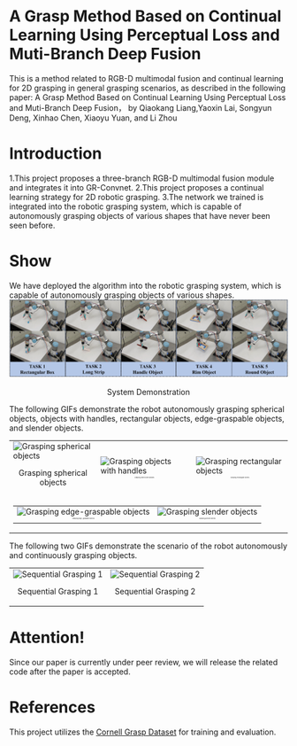 # A Grasp Method Based on Continual Learning Using Perceptual Loss and Muti-Branch Deep Fusion
This is a method related to RGB-D multimodal fusion and continual learning for 2D grasping in general grasping scenarios, as described in the following paper:
A Grasp Method Based on Continual Learning Using Perceptual Loss and Muti-Branch Deep Fusion，
by Qiaokang Liang,Yaoxin Lai, Songyun Deng, Xinhao Chen, Xiaoyu Yuan, and Li Zhou


#  Introduction
1.This project proposes a three-branch RGB-D multimodal fusion module and integrates it into GR-Convnet.
2.This project proposes a continual learning strategy for 2D robotic grasping.
3.The network we trained is integrated into the robotic grasping system, which is capable of autonomously grasping objects of various shapes that have never been seen before.
# Show
We have deployed the algorithm into the robotic grasping system, which is capable of autonomously grasping objects of various shapes.
![System Demonstration](https://github.com/lyxhnu/photos/raw/main/robot.jpg)
<p align="center">System Demonstration</p>

The following GIFs demonstrate the robot autonomously grasping spherical objects, objects with handles, rectangular objects, edge-graspable objects, and slender objects.
<table>
  <tr>
    <td><img src="https://github.com/lyxhnu/photos/raw/main/%E7%90%83%E5%BD%A21.gif" alt="Grasping spherical objects" width="300"><p align="center" style="font-size: 2.5x;">Grasping spherical objects</p></td>
    <td><img src="https://github.com/lyxhnu/photos/raw/main/%E6%8A%8A%E6%89%8B1.gif" alt="Grasping objects with handles" width="300"><p align="center" style="font-size: 2.5px;">Grasping objects with handles</p></td>
    <td><img src="https://github.com/lyxhnu/photos/raw/main/%E7%9F%A9%E5%BD%A21.gif" alt="Grasping rectangular objects" width="300"><p align="center" style="font-size: 2.5px;">Grasping rectangular objects</p></td>
  </tr>
  <tr>
    <td colspan="3" align="center">
      <table>
        <tr>
          <td><img src="https://github.com/lyxhnu/photos/raw/main/%E8%BE%B9%E7%BC%981.gif" alt="Grasping edge-graspable objects" width="300"><p align="center" style="font-size: 2.5px;">Grasping edge-graspable objects</p></td>
          <td><img src="https://github.com/lyxhnu/photos/raw/main/%E9%95%BF%E6%9D%A11.gif" alt="Grasping slender objects" width="300"><p align="center" style="font-size: 2.5px;">Grasping slender objects</p></td>
        </tr>
      </table>
    </td>
  </tr>
</table>
The following two GIFs demonstrate the scenario of the robot autonomously and continuously grasping objects.
<table>
  <tr>
    <td><img src="https://github.com/lyxhnu/Cornell-CL/blob/main/%E8%BF%9E%E7%BB%AD%E6%8A%93%E5%8F%961.gif" alt="Sequential Grasping 1"><p align="center">Sequential Grasping 1</p></td>
    <td><img src="https://github.com/lyxhnu/Cornell-CL/blob/main/%E8%BF%9E%E7%BB%AD2.gif" alt="Sequential Grasping 2"><p align="center">Sequential Grasping 2</p></td>
  </tr>
</table>


# Attention!
Since our paper is currently under peer review, we will release the related code after the paper is accepted.
# References
This project utilizes the [Cornell Grasp Dataset](http://pr.cs.cornell.edu/grasping/rect_data/data.php) for training and evaluation.
